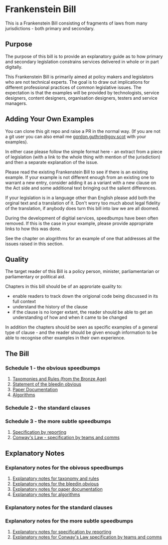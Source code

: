 # Frankenstein Bill

This is a Frankenstein Bill consisting of fragments of laws from many jurisdictions - both primary and secondary.

## Purpose

The purpose of this bill is to provide an explanatory guide as to how primary and secondary legislation constrains services delivered in whole or in part digitally.

This Frankenstein Bill is primarily aimed at policy makers and legislators who are not technical experts. The goal is to draw out implications for different professional practices of common legislative issues. The expectation is that the examples will be provided by technologists, service designers, content designers, organisation designers, testers and service managers.

## Adding Your Own Examples

You can clone this git repo and raise a PR in the normal way. (If you are not a git user you can also email me gordon.guthrie@gov.scot with your examples).

In either case please follow the simple format here - an extract from a piece of legislation (with a link to the whole thing with mention of the jurisdiction) and then a separate explanation of the issue.

Please read the existing Frankenstein Bill to see if there is an existing example. If your example is not different enough from an existing one to warrant a new entry, consider adding it as a variant with a new clause on the Act side and some additional text bringing out the salient differences.

If your legislation is in a language other than English please add both the orginal text and a translation of it. Don't worry too much about legal fidelity of the translation, if anybody does turn this bill into law we are all doomed.

During the development of digitial services, speedbumps have been often removed. If this is the case in your example, please provide appropriate links to how this was done.

See the chapter on alogrithms for an example of one that addresses all the issues raised in this section.

## Quality

The target reader of this Bill is a policy person, minister, parliamentarian or parliamentary or political aid.

Chapters in this bill should be of an approriate quality to:

* enable readers to track down the origional code being discussed in its full context
* understand the history of the clause
* if the clause is no longer extant, the reader should be able to get an understanding of how and when it came to be changed

In addition the chapters should be seen as specific examples of a general type of clause - and the reader should be given enough information to be able to recognise other examples in their own experience.

## The Bill

### Schedule 1 - the obvious speedbumps

1. [Taxomonies and Rules (from the Bronze Age)](./bill/taxonomy_and_rules.html)
2. [Statement of the bleedin obvious](./bill/the_bleeding_obvious.html)
1. [Paper Documentation](./bill/paper_documentation.html)
1. [Algorithms](./bill/algorithms.html)

### Schedule 2 - the standard clauses

### Schedule 3 - the more subtle speedbumps

1. [Specification by reporting](./bill/specification_by_reporting.html)
1. [Conway's Law - specification by teams and comms](./bill/conways_law_specification_by_teams_and_comms.html)

## Explanatory Notes

### Explanatory notes for the obivous speedbumps

1. [Explanatory notes for taxonomy and rules](./explanatory_notes/explanatory_notes_for_taxonomy_and_rules.html)
1. [Explanatory notes for the bleedin obvious](./explanatory_notes/explanatory_notes_for_the_bleeding_obvious.html)
1. [Explanatory notes for paper documentation](./explanatory_notes/explanatory_notes_for_paper_documentation.html)
1. [Explanatory notes for algorithms](./explanatory_notes/explanatory_notes_for_algorithms.html)

### Explanatory notes for the standard clauses

### Explanatory notes for the more subtle speedbumps

1. [Explanatory notes for specification by reporting](./explanatory_notes/explanatory_notes_for_specification_by_reporting.html)
1. [Explanatory notes for Conway's Law specification by teams and comms](./explanatory_notes/explanatory_notes_for_conways_law_specification_by_teams_and_comms.html)
